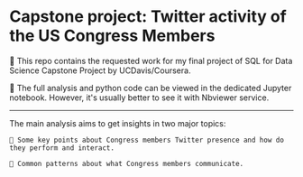 # Capstone project: Twitter activity of the US Congress Members

🔷 This repo contains the requested work for my final project of SQL for Data Science Capstone Project by UCDavis/Coursera.

🔷 The full analysis and python code can be viewed in the dedicated Jupyter notebook. However, it's usually better to see it with Nbviewer service.

-----------------------------------------------------------------------------

The main analysis aims to get insights in two major topics:

	🔷 Some key points about Congress members Twitter presence and how do they perform and interact.
	
	🔷 Common patterns about what Congress members communicate.
